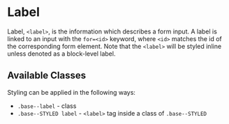 # Label

Label, `<label>`, is the information which describes a form input. A label is linked to an input with the `for=<id>` keyword, where `<id>` matches the id of the corresponding form element. Note that the `<label>` will be styled inline unless denoted as a block-level label.

## Available Classes

Styling can be applied in the following ways:

* `.base--label` - class
* `.base--STYLED label` - `<label>` tag inside a class of `.base--STYLED`
